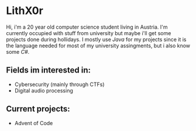 # LithX0r

Hi, i'm a 20 year old computer science student living in Austria. I'm currently occupied with stuff from university but maybe i'll get some projects done during hollidays. I mostly use *Java* for my projects since it is the language needed for most of my university assingments, but i also know some *C#*.

## Fields im interested in: 
- Cybersecurity (mainly through CTFs)
- Digital audio processing 

## Current projects:
- Advent of Code
